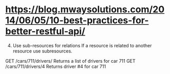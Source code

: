 # https://blog.mwaysolutions.com/2014/06/05/10-best-practices-for-better-restful-api/

4. Use sub-resources for relations
If a resource is related to another resource use subresources.

GET /cars/711/drivers/ Returns a list of drivers for car 711
GET /cars/711/drivers/4 Returns driver #4 for car 711